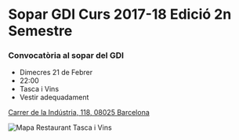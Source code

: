 # Sopar GDI Curs 2017-18 Edició 2n Semestre
### Convocatòria al sopar del GDI

- Dimecres 21 de Febrer
- 22:00
- Tasca i Vins
- Vestir adequadament

[Carrer de la Indústria, 118, 08025 Barcelona](https://www.google.es/maps/place/Tasca+i+Vins/@41.4115711,2.1089403,13z/data=!4m8!1m2!2m1!1stasca+i+vins!3m4!1s0x12a4a2c458202c6d:0x96d5f55394c70bf5!8m2!3d41.407532!4d2.1719111)

![Mapa Restaurant Tasca i Vins](https://raw.githubusercontent.com/edetorres/SoparGDI-1718-S2/master/mapa-tasca-i-vins.png)